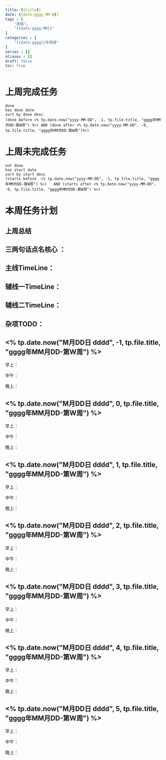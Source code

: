 ```yaml
---
title: {{title}}
date: {{date:gggg-MM-W}}
tags : [
	"周报",
	"{{date:gggg-MM}}"
]
categories : [
	"{{date:gggg}}年周报"
]
series : []
aliases : []
draft: false
toc: true
---
```

# 上周完成任务
```tasks
done
has done date
sort by done desc
(done before <% tp.date.now("yyyy-MM-DD", -1, tp.file.title, "gggg年MM月DD-第W周") %>) AND (done after <% tp.date.now("yyyy-MM-DD", -9, tp.file.title, "gggg年MM月DD-第W周")%>)
```

# 上周未完成任务
```tasks
not done
has start date
sort by start desc
(starts before  <% tp.date.now("yyyy-MM-DD", -1, tp.file.title, "gggg年MM月DD-第W周") %>)   AND (starts after <% tp.date.now("yyyy-MM-DD", -9, tp.file.title, "gggg年MM月DD-第W周") %>) 

```


# 本周任务计划

## 上周总结

## 三两句话点名核心 ：

## 主线TimeLine：

## 辅线一TimeLine：

## 辅线二TimeLine：

## 杂项TODO：



## <% tp.date.now("M月DD日 dddd", -1, tp.file.title, "gggg年MM月DD-第W周") %>  
早上：

中午：

晚上：

## <% tp.date.now("M月DD日 dddd", 0, tp.file.title, "gggg年MM月DD-第W周") %>  
早上：

中午：

晚上：

## <% tp.date.now("M月DD日 dddd", 1, tp.file.title, "gggg年MM月DD-第W周") %>  
早上：

中午：

晚上：

## <% tp.date.now("M月DD日 dddd", 2, tp.file.title, "gggg年MM月DD-第W周") %>  
早上：

中午：

晚上：

## <% tp.date.now("M月DD日 dddd", 3, tp.file.title, "gggg年MM月DD-第W周") %>  
早上：

中午：

晚上：

## <% tp.date.now("M月DD日 dddd", 4, tp.file.title, "gggg年MM月DD-第W周") %>  
早上：

中午：

晚上：

## <% tp.date.now("M月DD日 dddd", 5, tp.file.title, "gggg年MM月DD-第W周") %>  
早上：

中午：

晚上：




